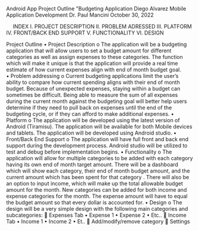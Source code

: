 







Android App Project Outline
"Budgeting Application
Diego Alvarez
Mobile Application Development
Dr. Paul Mancini
October 30, 2022








 
INDEX
I.	PROJECT DESCRIPTION
II.	PROBLEM ADRESSED
III.	PLATFORM
IV.	FRONT/BACK END SUPPORT
V.	FUNCTIONALITY
VI.	DESIGN
 

Project Outline
•	Project Description
o	The application will be a budgeting application that will allow users to set a budget amount for different categories as well as assign expenses to these categories. The function which will make it unique is that the application will provide a real time estimate of how current expenses align with end of month budget goal.  
•	Problem addressing
o	Current budgeting applications limit the user’s ability to compare how current spending aligns with their end of month budget. Because of unexpected expenses, staying within a budget can sometimes be difficult. Being able to measure the sum of all expenses during the current month against the budgeting goal will better help users determine if they need to pull back on expenses until the end of the budgeting cycle, or if they can afford to make additional expenses.
•	Platform
o	The application will be developed using the latest version of Android (Tiramisu). The application will be available for both Mobile devices and tablets. The application will be developed using Android studio.
•	Front/Back End Support
o	The application will have full front and back end support during the development process. Android studio will be utilized to test and debug before implementation begins.
•	Functionality
o	The application will allow for multiple categories to be added with each category having its own end of month target amount. There will be a dashboard which will show each category, their end of month budget amount, and the current amount which has been spent for that category . There will also be an option to input income, which will make up the total allowable budget amount for the month. New categories can be added for both income and expense categories for the month. The expense amount will have to equal the budget amount so that every dollar is accounted for. 
•	Design 
o	The design will be a very simple design with the following main categories and subcategories:
	Expenses Tab
•	Expense 1
•	Expense 2
•	Etc..
	Income Tab
•	Income 1
•	Income 2
•	Et..
	Add/modify/remove category
	Settings


